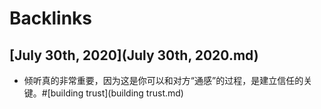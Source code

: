 
# Backlinks
## [July 30th, 2020](July 30th, 2020.md)
- 倾听真的非常重要，因为这是你可以和对方“通感”的过程，是建立信任的关键。#[building trust](building trust.md)

